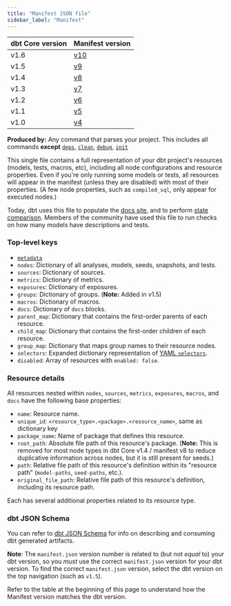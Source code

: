 ```yaml
---
title: "Manifest JSON file"
sidebar_label: "Manifest"
---
```


| dbt Core version | Manifest version                                              |
|------------------|---------------------------------------------------------------|
| v1.6             | [v10](https://schemas.getdbt.com/dbt/manifest/v10/index.html) |
| v1.5             | [v9](https://schemas.getdbt.com/dbt/manifest/v9/index.html)   |
| v1.4             | [v8](https://schemas.getdbt.com/dbt/manifest/v8/index.html)   |
| v1.3             | [v7](https://schemas.getdbt.com/dbt/manifest/v7/index.html)   |
| v1.2             | [v6](https://schemas.getdbt.com/dbt/manifest/v6/index.html)   |
| v1.1             | [v5](https://schemas.getdbt.com/dbt/manifest/v5/index.html)   |
| v1.0             | [v4](https://schemas.getdbt.com/dbt/manifest/v4/index.html)   |

**Produced by:** Any command that parses your project. This includes all commands **except** [`deps`](/reference/commands/deps), [`clean`](/reference/commands/clean), [`debug`](/reference/commands/debug), [`init`](/reference/commands/init)

This single file contains a full representation of your dbt project's resources (models, tests, macros, etc), including all node configurations and resource properties. Even if you're only running some models or tests, all resources will appear in the manifest (unless they are disabled) with most of their properties. (A few node properties, such as `compiled_sql`, only appear for executed nodes.)

Today, dbt uses this file to populate the [docs site](/docs/collaborate/documentation), and to perform [state comparison](/reference/node-selection/syntax#about-node-selection). Members of the community have used this file to run checks on how many models have descriptions and tests.

### Top-level keys

- [`metadata`](/reference/artifacts/dbt-artifacts#common-metadata)
- `nodes`: Dictionary of all analyses, models, seeds, snapshots, and tests.
- `sources`: Dictionary of sources.
- `metrics`: Dictionary of metrics.
- `exposures`: Dictionary of exposures.
- `groups`: Dictionary of groups. (**Note:** Added in v1.5)
- `macros`: Dictionary of macros.
- `docs`: Dictionary of `docs` blocks.
- `parent_map`: Dictionary that contains the first-order parents of each resource.
- `child_map`: Dictionary that contains the first-order children of each resource.
- `group_map`: Dictionary that maps group names to their resource nodes.
- `selectors`: Expanded dictionary representation of [YAML `selectors`](/reference/node-selection/yaml-selectors).
- `disabled`: Array of resources with `enabled: false`.

### Resource details

All resources nested within `nodes`, `sources`, `metrics`, `exposures`, `macros`, and `docs` have the following base properties:

- `name`: Resource name.
- `unique_id`: `<resource_type>.<package>.<resource_name>`, same as dictionary key
- `package_name`: Name of package that defines this resource.
- `root_path`: Absolute file path of this resource's package. (**Note:** This is removed for most node types in dbt Core v1.4 / manifest v8 to reduce duplicative information across nodes, but it is still present for seeds.)
- `path`: Relative file path of this resource's definition within its "resource path" (`model-paths`, `seed-paths`, etc.).
- `original_file_path`: Relative file path of this resource's definition, including its resource path.

Each has several additional properties related to its resource type.

### dbt JSON Schema
You can refer to [dbt JSON Schema](https://schemas.getdbt.com/) for info on describing and consuming dbt generated artifacts. 

**Note**: The `manifest.json` version number is related to (but not _equal_ to) your dbt version, so you _must_ use the correct `manifest.json` version for your dbt version. To find the correct `manifest.json` version, select the dbt version on the top navigation (such as `v1.5`). 

Refer to the table at the beginning of this page to understand how the Manifest version matches the dbt version.
